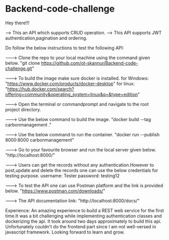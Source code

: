 # Backend-code-challenge
Hey there!!!

--> This an API which supports CRUD operation.
--> This API supports JWT authentication,pagination and ordering.

Do follow the below instructions to test the following API:

---> Clone the repo to your local machine using the command given below.
    "git clone https://github.com/ot-skannur/Backend-code-challenge.git"

---> To build the image make sure docker is installed.
     for Windows:  "https://www.docker.com/products/docker-desktop"
     for linux:    "https://hub.docker.com/search?offering=community&operating_system=linux&q=&type=edition"

---> Open the terminal or commandprompt and navigate to the root project directory.

---> Use the below command to build the image.
     "docker build --tag carbonmanagement ."

---> Use the below command to run the container.
     "docker run --publish 8000:8000 carbonmanagement"

---> Go to your favourite browser and run the local server given below.
      "http://localhost:8000/"

---> Users can get the records without any authentication.However to post,update and delete the records one 
     can use the below credentials for testing purpose.
         username: Tester
         password: testing12

---> To test the API one can use Postman platform and the link is provided below.
     "https://www.postman.com/downloads/"

---> The API documentation link:  "http://localhost:8000/docs/"


Experience:
    An amazing experience to build a REST web service for the first time.It was a bit challenging while implementing authentication classes and dockerizing the api.
    It took around two days approximately to build this api. Unfortunately couldn't do the frontend part since I am not well-versed in javascript framework. Looking forward to learn and grow.
